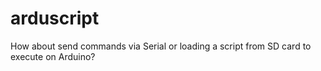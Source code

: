 arduscript
==========

How about send commands via Serial or loading a script from SD card to execute on Arduino?
